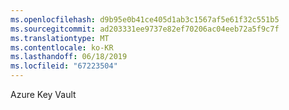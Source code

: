 ```yaml
---
ms.openlocfilehash: d9b95e0b41ce405d1ab3c1567af5e61f32c551b5
ms.sourcegitcommit: ad203331ee9737e82ef70206ac04eeb72a5f9c7f
ms.translationtype: MT
ms.contentlocale: ko-KR
ms.lasthandoff: 06/18/2019
ms.locfileid: "67223504"
---
```

Azure Key Vault